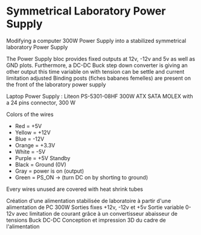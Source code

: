 # Symmetrical Laboratory Power Supply
Modifying a computer 300W Power Supply into a stabilized symmetrical laboratory Power Supply

The Power Supply bloc provides fixed outputs at 12v, -12v and 5v as well as GND plots.
Furthermore, a DC-DC Buck step down converter is giving an other output this time variable on with tension can be settle and current limitation adjusted
Binding posts (fiches babanes femelles) are present on the front of the laboratory power supply


Laptop Power Supply : Liteon PS-5301-08HF 300W ATX SATA MOLEX with a 24 pins connector, 300 W

Colors of the wires 

  *  Red = +5V
  *  Yellow = +12V
  *  Blue = -12V
  *  Orange = +3.3V
  *  White = -5V
  *  Purple = +5V Standby
  *  Black = Ground (0V)
  *  Gray = power is on (output)
  *  Green = PS_ON -> (turn DC on by shorting to ground)

Every wires unused are covered with heat shrink tubes

Création d'une alimentation stabilisée de laboratoire à partir d'une alimentation de PC 300W
Sorties fixes +12v, -12v et +5v
Sortie variable 0-12v avec limitation de courant grâce à un convertisseur abaisseur de tensions Buck DC-DC
Conception et impression 3D du cadre de l'alimentation
